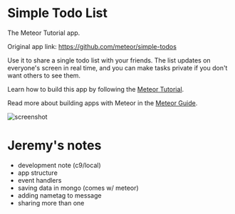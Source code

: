# Simple Todo List

The Meteor Tutorial app.

Original app link: https://github.com/meteor/simple-todos

Use it to share a single todo list with your friends. The list updates on everyone's screen in real time, and you can make tasks private if you don't want others to see them.

Learn how to build this app by following the [Meteor Tutorial](http://www.meteor.com/install).

Read more about building apps with Meteor in the [Meteor Guide](http://guide.meteor.com).

![screenshot](screenshot.png)

# Jeremy's notes

- development note (c9/local)
- app structure
- event handlers
- saving data in mongo (comes w/ meteor)
- adding nametag to message
- sharing more than one

